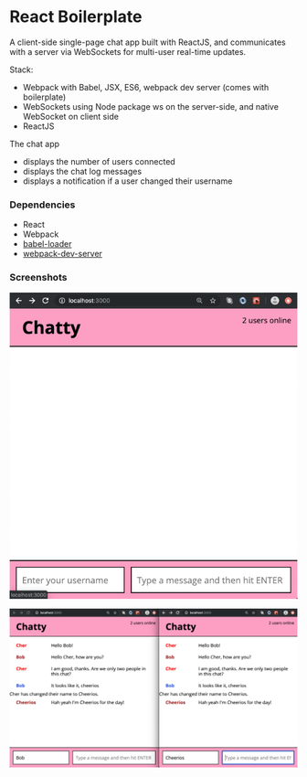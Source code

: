 React Boilerplate
=====================

A client-side single-page chat app built with ReactJS, and communicates with a server via WebSockets for multi-user real-time updates.

Stack:
- Webpack with Babel, JSX, ES6, webpack dev server (comes with boilerplate)
- WebSockets using Node package ws on the server-side, and native WebSocket on client side
- ReactJS

The chat app 
- displays the number of users connected
- displays the chat log messages
- displays a notification if a user changed their username



### Dependencies

* React
* Webpack
* [babel-loader](https://github.com/babel/babel-loader)
* [webpack-dev-server](https://github.com/webpack/webpack-dev-server)


### Screenshots

!["Screenshot of empty Chatty app"](https://github.com/mcherie/ChattyApp/blob/master/docs/Empty%20chat.png?raw=true)






!["Screenshot of empty Chatty app"](https://github.com/mcherie/ChattyApp/blob/master/docs/Chat%20sample.png?raw=true)